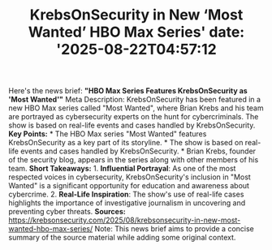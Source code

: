 ﻿---
title: "KrebsOnSecurity in New ‘Most Wanted’ HBO Max Series'
date: '2025-08-22T04:57:12"
category: "Markets"
summary: ""
slug: "krebsonsecurity in new most wanted hbo max series"
source_urls:
  - "https://krebsonsecurity.com/2025/08/krebsonsecurity-in-new-most-wanted-hbo-max-series/"
seo:
  title: "KrebsOnSecurity in New ‘Most Wanted’ HBO Max Series | Hash n Hedge'
  description: '"
  keywords: ["news", "markets", "brief"]
---
Here's the news brief:  **"HBO Max Series Features KrebsOnSecurity as 'Most Wanted'"**  Meta Description: KrebsOnSecurity has been featured in a new HBO Max series called "Most Wanted", where Brian Krebs and his team are portrayed as cybersecurity experts on the hunt for cybercriminals. The show is based on real-life events and cases handled by KrebsOnSecurity.  **Key Points:**  * The HBO Max series "Most Wanted" features KrebsOnSecurity as a key part of its storyline. * The show is based on real-life events and cases handled by KrebsOnSecurity. * Brian Krebs, founder of the security blog, appears in the series along with other members of his team.  **Short Takeaways:**  1. **Influential Portrayal**: As one of the most respected voices in cybersecurity, KrebsOnSecurity's inclusion in "Most Wanted" is a significant opportunity for education and awareness about cybercrime. 2. **Real-Life Inspiration**: The show's use of real-life cases highlights the importance of investigative journalism in uncovering and preventing cyber threats.  **Sources:** https://krebsonsecurity.com/2025/08/krebsonsecurity-in-new-most-wanted-hbo-max-series/  Note: This news brief aims to provide a concise summary of the source material while adding some original context. 
